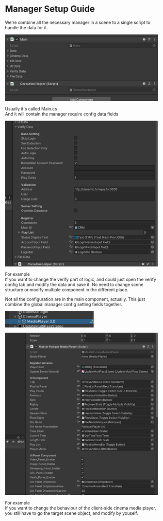 # Manager Setup Guide

We're combine all the necessary manager in a scene to a single script to handle the data for it.

![main](../../images/mainscript.png)

Usually it's called Main.cs\
And it will contain the manager require config data fields

![verify](../../images/verify.png)

For example\
If you want to change the verify part of logic, and could just open the verify config tab and modify the data and save it. 
No need to change scene structure or modify multiple component in the different place.

Not all the configuration are in the main component, actually. 
This just combine the global manager config setting fields together.

![media 1](../../images/mediaplayer.png)

![media 2](../../images/media_fields.png)

For example\
If you want to change the behaviour of the client-side cinema media player, you still have to go the target scene object, and modify by youself.

